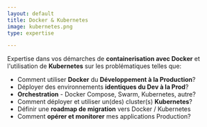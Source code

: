 ```yaml
---
layout: default
title: Docker & Kubernetes
image: kubernetes.png
type: expertise

---
```


Expertise dans vos démarches de **containerisation avec Docker** et l'utilisation de **Kubernetes** sur les problématiques telles que:

- Comment utiliser **Docker** du **Développement à la Production**?
- Déployer des environnements **identiques du Dev à la Prod**?
- **Orchestration** - Docker Compose, Swarm, Kubernetes, autre?
- Comment déployer et utiliser un(des) cluster(s) **Kubernetes**?
- Définir une **roadmap de migration** vers Docker / Kubernetes
- Comment **opérer et monitorer** mes applications Production?
